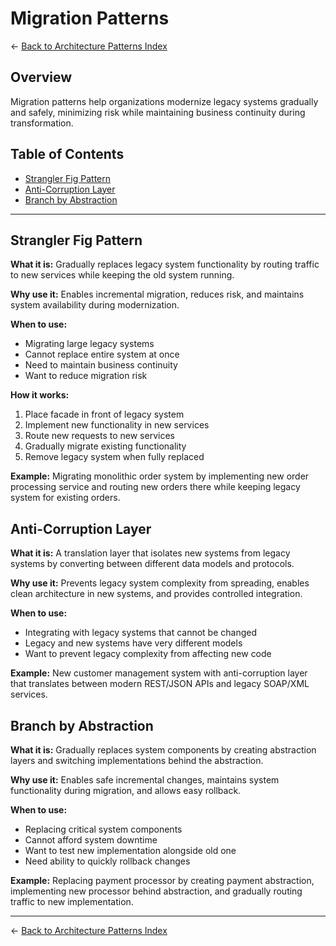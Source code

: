 # Migration Patterns

← [Back to Architecture Patterns Index](./README.md)

## Overview

Migration patterns help organizations modernize legacy systems gradually and safely, minimizing risk while maintaining business continuity during transformation.

## Table of Contents

- [Strangler Fig Pattern](#strangler-fig-pattern)
- [Anti-Corruption Layer](#anti-corruption-layer)
- [Branch by Abstraction](#branch-by-abstraction)

---

## Strangler Fig Pattern

**What it is:** Gradually replaces legacy system functionality by routing traffic to new services while keeping the old system running.

**Why use it:** Enables incremental migration, reduces risk, and maintains system availability during modernization.

**When to use:**
- Migrating large legacy systems
- Cannot replace entire system at once
- Need to maintain business continuity
- Want to reduce migration risk

**How it works:**
1. Place facade in front of legacy system
2. Implement new functionality in new services
3. Route new requests to new services
4. Gradually migrate existing functionality
5. Remove legacy system when fully replaced

**Example:** Migrating monolithic order system by implementing new order processing service and routing new orders there while keeping legacy system for existing orders.

## Anti-Corruption Layer

**What it is:** A translation layer that isolates new systems from legacy systems by converting between different data models and protocols.

**Why use it:** Prevents legacy system complexity from spreading, enables clean architecture in new systems, and provides controlled integration.

**When to use:**
- Integrating with legacy systems that cannot be changed
- Legacy and new systems have very different models
- Want to prevent legacy complexity from affecting new code

**Example:** New customer management system with anti-corruption layer that translates between modern REST/JSON APIs and legacy SOAP/XML services.

## Branch by Abstraction

**What it is:** Gradually replaces system components by creating abstraction layers and switching implementations behind the abstraction.

**Why use it:** Enables safe incremental changes, maintains system functionality during migration, and allows easy rollback.

**When to use:**
- Replacing critical system components
- Cannot afford system downtime
- Want to test new implementation alongside old one
- Need ability to quickly rollback changes

**Example:** Replacing payment processor by creating payment abstraction, implementing new processor behind abstraction, and gradually routing traffic to new implementation.

---

← [Back to Architecture Patterns Index](./README.md)
